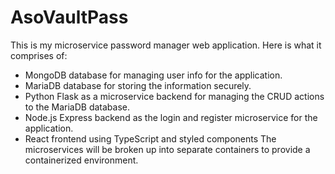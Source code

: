 # AsoVaultPass
This is my microservice password manager web application. Here is what it comprises of:
- MongoDB database for managing user info for the application.
- MariaDB database for storing the information securely.
- Python Flask as a microservice backend for managing the CRUD actions to the MariaDB database.
- Node.js Express backend as the login and register microservice for the application.
- React frontend using TypeScript and styled components
The microservices will be broken up into separate containers to provide a containerized environment.
